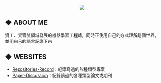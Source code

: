 <div align="center">
  <img src="https://user-images.githubusercontent.com/93152909/138789788-8597e61a-3b90-4762-8428-13c398355875.gif"/>
</div>

## ◆ **ABOUT ME**

資工、資管雙領域發展的機器學習工程師，同時正使用自己的方式理解這個世界，並用自己的語言記錄下來

## ◆ **WEBSITES**
* [Repositories-Record](https://mu-ping.github.io/MU-PING/REPOSITORIES)：紀錄寫過的各種類型專案
* [Paper-Discussion](https://mu-ping.github.io/Paper-Discussion)：紀錄讀過的各種類型論文或期刊

